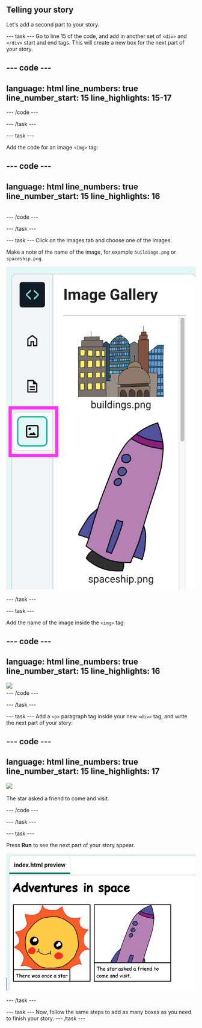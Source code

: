 ## Telling your story

Let's add a second part to your story.

--- task ---
Go to line 15 of the code, and add in another set of `<div>` and `</div>` start and end tags. This will create a new box for the next part of your story.


--- code ---
---
language: html
line_numbers: true
line_number_start: 15
line_highlights: 15-17
---
<div>

</div>
--- /code ---

--- /task ---

--- task ---

Add the code for an image `<img>` tag:

--- code ---
---
language: html
line_numbers: true
line_number_start: 15
line_highlights: 16
---
<div>
<img src="">
</div>
--- /code ---

--- /task ---

--- task ---
Click on the images tab and choose one of the images. 

Make a note of the name of the image, for example `buildings.png` or `spaceship.png`.

![Images tab highlghted to the left of the code editor pane](images/codeed-images.png)

--- /task ---

--- task ---

Add the name of the image inside the `<img>` tag:

--- code ---
---
language: html
line_numbers: true
line_number_start: 15
line_highlights: 16
---
<div>
<img src="spaceship.png">
</div>
--- /code ---

--- /task ---

--- task ---
Add a `<p>` paragraph tag inside your new `<div>` tag, and write the next part of your story:

--- code ---
---
language: html
line_numbers: true
line_number_start: 15
line_highlights: 17
---
<div>
<img src="spaceship.png">
<p>The star asked a friend to come and visit.</p>
</div>
--- /code ---

--- /task ---

--- task ---

Press **Run** to see the next part of your story appear.

![A comic with two panes, one contains a sun and one contains a rocket image. The next pane reads 'The star asked a friend to come and visit'.](images/codeed-part2.png)

--- /task ---

--- task ---
Now, follow the same steps to add as many boxes as you need to finish your story.
--- /task ---
